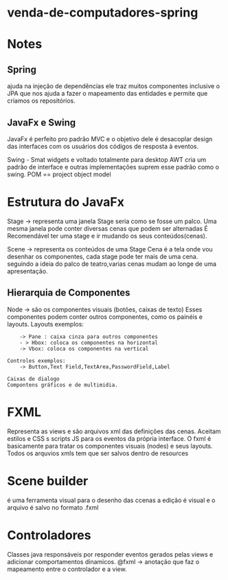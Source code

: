 # venda-de-computadores-spring

# Notes

## Spring

ajuda na injeção de dependências
ele traz muitos componentes inclusive o JPA
que nos ajuda a fazer o mapeamento das entidades e
permite que criamos os repositórios.

## JavaFx e Swing

JavaFx é perfeito pro padrão MVC e o objetivo dele é desacoplar design
das interfaces com os usuários dos códigos de resposta à eventos.

Swing - Smat widgets e voltado totalmente para desktop
AWT cria um padrão de interface e outras implementações suprem esse padrão
como o swing.
POM == project object model

# Estrutura do JavaFx

Stage -> representa uma janela
Stage seria como se fosse um palco.
Uma mesma janela pode conter diversas cenas que podem ser alternadas
É Recomendável ter uma stage e ir mudando os seus conteúdos(cenas).

Scene -> representa os conteúdos de uma Stage
Cena é a tela onde vou desenhar os componentes, cada stage pode ter mais de uma cena.
seguindo a ideia do palco de teatro,varias cenas mudam ao longe de uma apresentação.

## Hierarquia de Componentes

Node -> são os componentes visuais (botões, caixas de texto)
Esses componentes podem conter outros componentes, como os painéis
e layouts.
Layouts exemplos:

        -> Pane : caixa cinza para outros componentes
        - > Hbox: coloca os componentes na horizontal
        -> Vbox: coloca os componentes na vertical

    Controles exemplos:
        -> Button,Text Field,TextArea,PasswordField,Label

    Caixas de dialogo
    Compontens gráficos e de multimidia.

# FXML

Representa as views e são arquivos xml das definições das cenas.
Aceitam estilos e CSS s scripts JS para os eventos da própria interface.
O fxml é basicamente para tratar os componentes visuais (nodes) e seus layouts.
Todos os arquvios xmls tem que ser salvos dentro de resources

# Scene builder

é uma ferramenta visual para o desenho das ccenas
a edição é visual e o arquivo é salvo no formato .fxml

# Controladores

Classes java responsáveis por responder eventos gerados pelas views e
adicionar comportamentos dinamicos.
@fxml -> anotação que faz o mapeamento entre o controlador e a view.
